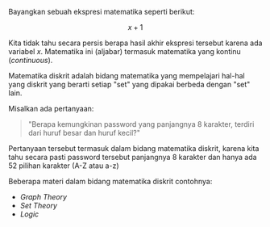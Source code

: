 Bayangkan sebuah ekspresi matematika seperti berikut:

$$x + 1$$

Kita tidak tahu secara persis berapa hasil akhir ekspresi tersebut karena ada variabel $x$. Matematika ini (aljabar) termasuk matematika yang kontinu (*continuous*).

Matematika diskrit adalah bidang matematika yang mempelajari hal-hal yang diskrit yang berarti setiap "set" yang dipakai berbeda dengan "set" lain.

Misalkan ada pertanyaan:

> "Berapa kemungkinan password yang panjangnya 8 karakter, terdiri dari huruf besar dan huruf kecil?"

Pertanyaan tersebut termasuk dalam bidang matematika diskrit, karena kita tahu secara pasti password tersebut panjangnya 8 karakter dan hanya ada 52 pilihan karakter (A-Z atau a-z)

Beberapa materi dalam bidang matematika diskrit contohnya:
- *Graph Theory*
- *Set Theory*
- *Logic*